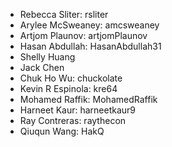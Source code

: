 * Rebecca Sliter: rsliter
* Arylee McSweaney: amcsweaney
* Artjom Plaunov: artjomPlaunov 
* Hasan Abdullah: HasanAbdullah31
* Shelly Huang
* Jack Chen
* Chuk Ho Wu: chuckolate
* Kevin R Espinola: kre64
* Mohamed Raffik: MohamedRaffik
* Harneet Kaur: harneetkaur9
* Ray Contreras: raythecon
* Qiuqun Wang: HakQ

